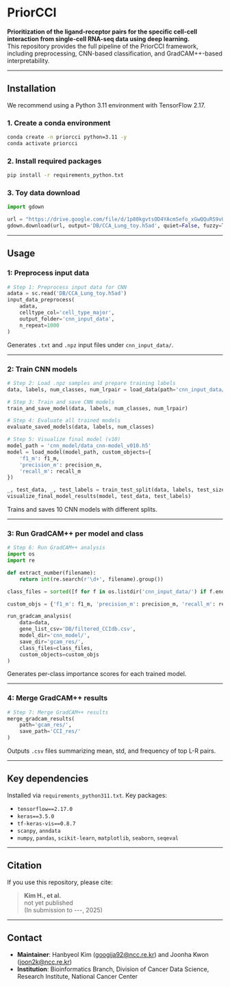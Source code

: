 # PriorCCI

**Prioritization of the ligand-receptor pairs for the specific cell-cell interaction from single-cell RNA-seq data using deep learning.**  
This repository provides the full pipeline of the PriorCCI framework, including preprocessing, CNN-based classification, and GradCAM++-based interpretability.

---

## Installation

We recommend using a Python 3.11 environment with TensorFlow 2.17.

### 1. Create a conda environment
```bash
conda create -n priorcci python=3.11 -y
conda activate priorcci
```

### 2. Install required packages
```bash
pip install -r requirements_python.txt
```

### 3. Toy data download
```python
import gdown

url = "https://drive.google.com/file/d/1p80kgvtsOD4YAcmSefo_xGwQQuRS9vUr/view?usp=drive_link"
gdown.download(url, output='DB/CCA_Lung_toy.h5ad', quiet=False, fuzzy=True)
```
---

## Usage

### 1: Preprocess input data

```python
# Step 1: Preprocess input data for CNN
adata = sc.read('DB/CCA_Lung_toy.h5ad')
input_data_preprocess(
    adata,
    celltype_col='cell_type_major',
    output_folder='cnn_input_data',
    n_repeat=1000
)

```

Generates `.txt` and `.npz` input files under `cnn_input_data/`.

---

### 2: Train CNN models

```python
# Step 2: Load .npz samples and prepare training labels
data, labels, num_classes, num_lrpair = load_data(path='cnn_input_data/')

# Step 3: Train and save CNN models
train_and_save_model(data, labels, num_classes, num_lrpair)

# Step 4: Evaluate all trained models
evaluate_saved_models(data, labels, num_classes)

# Step 5: Visualize final model (v10)
model_path = 'cnn_model/data_cnn-model_v010.h5'
model = load_model(model_path, custom_objects={
    'f1_m': f1_m,
    'precision_m': precision_m,
    'recall_m': recall_m
})

_, test_data, _, test_labels = train_test_split(data, labels, test_size=0.2, random_state=51)
visualize_final_model_results(model, test_data, test_labels)
```

Trains and saves 10 CNN models with different splits.

---

### 3: Run GradCAM++ per model and class

```python
# Step 6: Run GradCAM++ analysis
import os
import re

def extract_number(filename):
    return int(re.search(r'\d+', filename).group())

class_files = sorted([f for f in os.listdir('cnn_input_data/') if f.endswith('.npz')], key=extract_number)

custom_objs = {'f1_m': f1_m, 'precision_m': precision_m, 'recall_m': recall_m}

run_gradcam_analysis(
    data=data,
    gene_list_csv='DB/filtered_CCIdb.csv',
    model_dir='cnn_model/',
    save_dir='gcam_res/',
    class_files=class_files,
    custom_objects=custom_objs
)
```

Generates per-class importance scores for each trained model.

---

### 4: Merge GradCAM++ results

```python
# Step 7: Merge GradCAM++ results
merge_gradcam_results(
    path='gcam_res/',
    save_path='CCI_res/'
)
```

Outputs `.csv` files summarizing mean, std, and frequency of top L-R pairs.

---

## Key dependencies

Installed via `requirements_python311.txt`. Key packages:

- `tensorflow==2.17.0`
- `keras==3.5.0`
- `tf-keras-vis==0.8.7`
- `scanpy`, `anndata`
- `numpy`, `pandas`, `scikit-learn`, `matplotlib`, `seaborn`, `seqeval`

---

## Citation

If you use this repository, please cite:

> **Kim H., et al.**  
> not yet published  
> (In submission to ---, 2025)

---

## Contact

- **Maintainer**: Hanbyeol Kim (googija92@ncc.re.kr) and Joonha Kwon (joon2k@ncc.re.kr)
- **Institution**: Bioinformatics Branch, Division of Cancer Data Science, Research Institute, National Cancer Center
